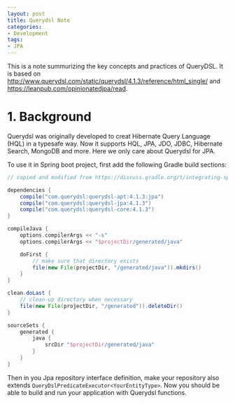 ```yaml
---
layout: post
title: Querydsl Note
categories:
- Development
tags:
- JPA
---
```


This is a note summurizing the key concepts and practices of QueryDSL. It is based on http://www.querydsl.com/static/querydsl/4.1.3/reference/html_single/ and https://leanpub.com/opinionatedjpa/read. 

# 1. Background
Querydsl was originally developed to creat Hibernate Query Language (HQL) in a typesafe way. Now it supports HQL, JPA, JDO, JDBC, Hibernate Search, MongoDB and more. Here we only care about Querydsl for JPA. 

To use it in Spring boot project, first add the following Gradle build sections: 

```groovy
// copied and modified from https://discuss.gradle.org/t/integrating-spring-boot-querydsl-into-gradle-build/15421/3

dependencies {
    compile("com.querydsl:querydsl-apt:4.1.3:jpa")
    compile("com.querydsl:querydsl-jpa:4.1.3")
    compile("com.querydsl:querydsl-core:4.1.3")
}

compileJava {
    options.compilerArgs << "-s"
    options.compilerArgs << "$projectDir/generated/java"

    doFirst {
        // make sure that directory exists
        file(new File(projectDir, "/generated/java")).mkdirs()
    }
}

clean.doLast {
    // clean-up directory when necessary
    file(new File(projectDir, "/generated")).deleteDir()
}

sourceSets {
    generated {
        java {
            srcDir "$projectDir/generated/java"
        }
    }
}
```

Then in you Jpa repository interface definition, make your repository also extends `QueryDslPredicateExecutor<YourEntityType>`. Now you should be able to build and run your application with Querydsl functions. 